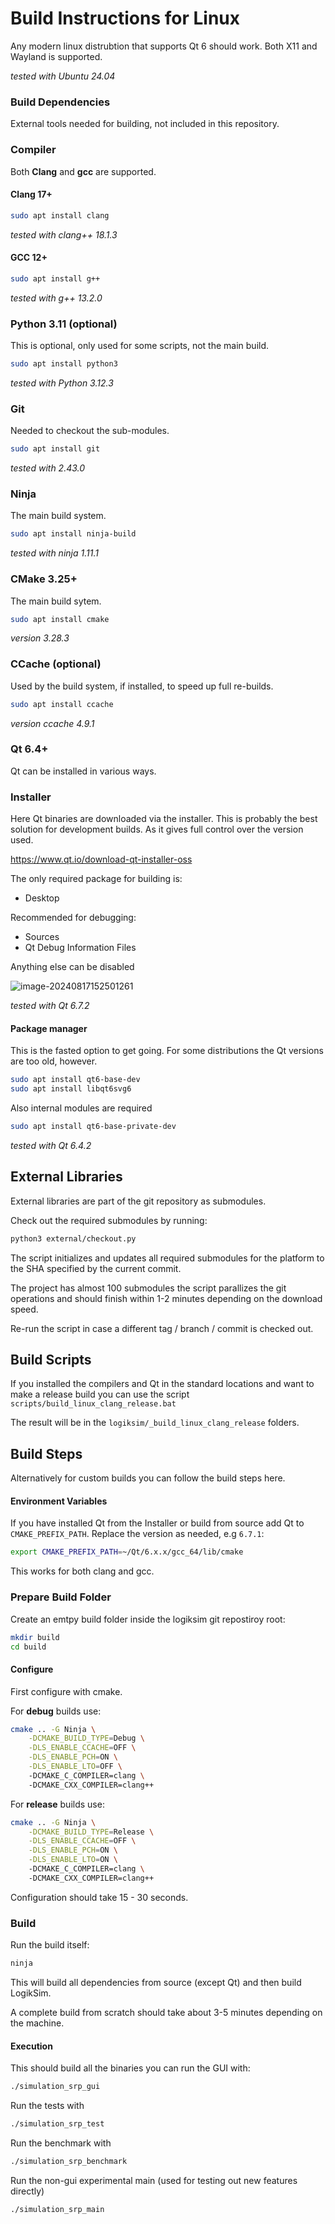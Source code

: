 # Build Instructions for Linux

Any modern linux distrubtion that supports Qt 6 should work. Both X11 and Wayland is supported.

*tested with Ubuntu 24.04*

### Build Dependencies

External tools needed for building, not included in this repository.

### Compiler

Both **Clang** and **gcc** are supported. 

#### Clang 17+

```bash
sudo apt install clang
```

*tested with clang++ 18.1.3*

#### GCC 12+

```bash
sudo apt install g++
```

*tested with g++ 13.2.0*

### Python 3.11 (optional)

This is optional, only used for some scripts, not the main build.

```bash
sudo apt install python3
```

*tested with Python 3.12.3*

### Git

Needed to checkout the sub-modules.

```bash
sudo apt install git
```

*tested with 2.43.0*

### Ninja

The main build system.

```bash
sudo apt install ninja-build
```

*tested with ninja 1.11.1*

### CMake 3.25+

The main build sytem.

```bash
sudo apt install cmake
```

*version 3.28.3*

### CCache (optional)

Used by the build system, if installed, to speed up full re-builds.

```bash
sudo apt install ccache
```

*version ccache 4.9.1*

### Qt 6.4+

Qt can be installed in various ways.

### Installer

Here Qt binaries are downloaded via the installer. This is probably the best solution for development builds. As it gives full control over the version used.

https://www.qt.io/download-qt-installer-oss

The only required package for building is:

- Desktop

Recommended for debugging:

- Sources
- Qt Debug Information Files

Anything else can be disabled

![image-20240817152501261](.images/image-20240817152501261.png)

*tested with Qt 6.7.2*

#### Package manager

This is the fasted option to get going. For some distributions the Qt versions are too old, however.

```bash
sudo apt install qt6-base-dev
sudo apt install libqt6svg6
```

Also internal modules are required

```bash
sudo apt install qt6-base-private-dev
```

*tested with Qt 6.4.2*



## External Libraries

External libraries are part of the git repository as submodules.

Check out the required submodules by running:

```bash
python3 external/checkout.py
```

The script initializes and updates all required submodules for the platform to the SHA specified by the current commit.

The project has almost 100 submodules the script parallizes the git operations and should finish within 1-2 minutes depending on the download speed.

Re-run the script in case a different tag / branch / commit is checked out.



## Build Scripts

If you installed the compilers and Qt in the standard locations and want to make a release build you can use the script `scripts/build_linux_clang_release.bat`

The result will be in the `logiksim/_build_linux_clang_release` folders.



## Build Steps

Alternatively for custom builds you can follow the build steps here.

#### Environment Variables

If you have installed Qt from the Installer or build from source add Qt to `CMAKE_PREFIX_PATH`. Replace the version as needed, e.g `6.7.1`:

```bash
export CMAKE_PREFIX_PATH=~/Qt/6.x.x/gcc_64/lib/cmake
```

This works for both clang and gcc.



### Prepare Build Folder

Create an emtpy build folder inside the logiksim git repostiroy root:

```bash
mkdir build
cd build
```

 

#### Configure

First configure with cmake.

For **debug** builds use:

```bash
cmake .. -G Ninja \
    -DCMAKE_BUILD_TYPE=Debug \
    -DLS_ENABLE_CCACHE=OFF \
    -DLS_ENABLE_PCH=ON \
    -DLS_ENABLE_LTO=OFF \
    -DCMAKE_C_COMPILER=clang \
    -DCMAKE_CXX_COMPILER=clang++
```

For **release** builds use:

```bash
cmake .. -G Ninja \
    -DCMAKE_BUILD_TYPE=Release \
    -DLS_ENABLE_CCACHE=OFF \
    -DLS_ENABLE_PCH=ON \
    -DLS_ENABLE_LTO=ON \
    -DCMAKE_C_COMPILER=clang \
    -DCMAKE_CXX_COMPILER=clang++
```

Configuration should take 15 - 30 seconds.

### Build

Run the build itself:

```bash
ninja
```

This will build all dependencies from source (except Qt) and then build LogikSim.

A complete build from scratch should take about 3-5 minutes depending on the machine.

#### Execution

This should build all the binaries you can run the GUI with:

```bash
./simulation_srp_gui
```

Run the tests with

```bash
./simulation_srp_test
```

Run the benchmark with

```bash
./simulation_srp_benchmark
```

Run the non-gui experimental main (used for testing out new features directly)

```bash
./simulation_srp_main
```
